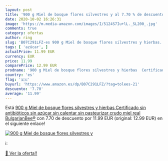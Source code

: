 ```yaml
---
layout: post
title: '900 g Miel de bosque flores silvestres y al 7.70 % de descuento'
date: 2020-10-02 16:26:31
image: 'https://m.media-amazon.com/images/I/5124S7Iu+lL._SL200_.jpg'
comments: true
category: ofertas
author: ring
slug: 'B07C291LFZ-es 900 g Miel de bosque flores silvestres y hierbas...'
tags: [ 'azúcar', ]
actualPrice: 11.99 EUR
currency: EUR
price: 11.99
comparePrice: 12.99 EUR
prodname: '900 g Miel de bosque flores silvestres y hierbas  Certificado sin antibióticos  sin azúcar  sin calentar  sin pasteurizar  crudo  miel real BulgarianBee®'
country: 'es'
flag: '🇪🇸'
buyurl: 'https://www.amazon.es/dp/B07C291LFZ/?tag=tolees-21'
descuento: '7.70'
average: '11.99'
---
```


Está [900 g Miel de bosque flores silvestres y hierbas  Certificado sin antibióticos  sin azúcar  sin calentar  sin pasteurizar  crudo  miel real BulgarianBee®](https://www.amazon.es/dp/B07C291LFZ/?tag=tolees-21) con 7.70 de descuento por 11.99 EUR (original: 12.99 EUR) en el siguiente enlace!

[![900 g Miel de bosque flores silvestres y](https://m.media-amazon.com/images/I/5124S7Iu+lL._SL200_.jpg)](https://www.amazon.es/dp/B07C291LFZ/?tag=tolees-21)

ℹ️:


[🛒 Ver la oferta!!](https://www.amazon.es/dp/B07C291LFZ/?tag=tolees-21)
